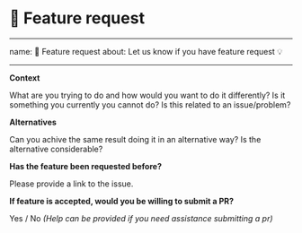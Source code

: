 # 🚀 Feature request

---
name: 🚀 Feature request
about: Let us know if you have feature request 💡

---

**Context**

What are you trying to do and how would you want to do it differently? Is it something you currently you cannot do? Is this related to an issue/problem?

**Alternatives**

Can you achive the same result doing it in an alternative way? Is the alternative considerable?

**Has the feature been requested before?**

Please provide a link to the issue.

**If feature is accepted, would you be willing to submit a PR?**

Yes / No _(Help can be provided if you need assistance submitting a pr)_